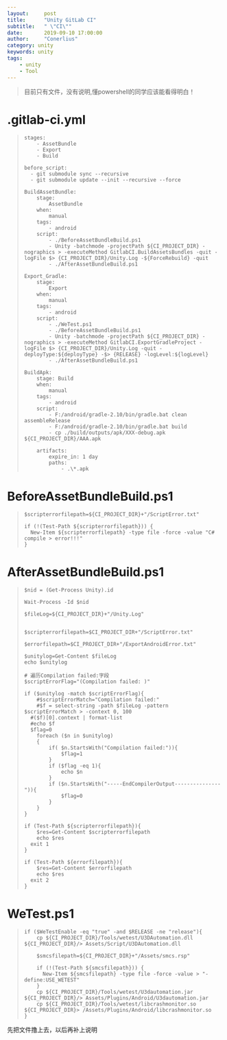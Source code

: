 ```yaml
---
layout:     post
title:      "Unity GitLab CI"
subtitle:   " \"CI\""
date:       2019-09-10 17:00:00
author:     "Conerlius"
category: unity
keywords: unity
tags:
    - unity
    - Tool
---
```


> 目前只有文件，没有说明,懂powershell的同学应该能看得明白！

# .gitlab-ci.yml
> ```
> stages:
>     - AssetBundle
>     - Export
>     - Build
> 
> before_script:
>   - git submodule sync --recursive
>   - git submodule update --init --recursive --force
> 
> BuildAssetBundle:
>     stage:
>         AssetBundle
>     when:
>         manual
>     tags:
>         - android
>     script:
>         - ./BeforeAssetBundleBuild.ps1
>         - Unity -batchmode -projectPath ${CI_PROJECT_DIR} -nographics > -executeMethod GitlabCI.BuildAssetsBundles -quit -logFile $> {CI_PROJECT_DIR}/Unity.Log -${ForceRebuild} -quit
>         - ./AfterAssetBundleBuild.ps1
>         
> Export_Gradle:
>     stage:
>         Export
>     when:
>         manual
>     tags:
>         - android
>     script:
>         - ./WeTest.ps1
>         - ./BeforeAssetBundleBuild.ps1
>         - Unity -batchmode -projectPath ${CI_PROJECT_DIR} -nographics > -executeMethod GitlabCI.ExportGradleProject -logFile $> {CI_PROJECT_DIR}/Unity.Log -quit -deployType:${deployType} -$> {RELEASE} -logLevel:${logLevel}
>         - ./AfterAssetBundleBuild.ps1
>     
> BuildApk:
>     stage: Build
>     when:
>         manual
>     tags:
>         - android
>     script:
>         - F:/android/gradle-2.10/bin/gradle.bat clean assembleRelease
>         - F:/android/gradle-2.10/bin/gradle.bat build
>         - cp ./build/outputs/apk/XXX-debug.apk ${CI_PROJECT_DIR}/AAA.apk
> 
>     artifacts:
>         expire_in: 1 day
>         paths:
>             - .\*.apk       
> ```

# BeforeAssetBundleBuild.ps1
> ```
> $scripterrorfilepath=${CI_PROJECT_DIR}+"/ScriptError.txt"
> 
> if (!(Test-Path ${scripterrorfilepath})) {
> 	New-Item ${scripterrorfilepath} -type file -force -value "C# compile > error!!!"
> }
> ```

# AfterAssetBundleBuild.ps1
> ```
> $nid = (Get-Process Unity).id
> 
> Wait-Process -Id $nid
> 
> $fileLog=${CI_PROJECT_DIR}+"/Unity.Log"
> 
> 
> $scripterrorfilepath=$CI_PROJECT_DIR+"/ScriptError.txt"
> 
> $errorfilepath=$CI_PROJECT_DIR+"/ExportAndroidError.txt"
> 
> $unitylog=Get-Content $fileLog
> echo $unitylog
> 
> # 遍历Compilation failed:字段
> $scriptErrorFlag="(Compilation failed: )"
> 
> if ($unitylog -match $scriptErrorFlag){
>     #$scriptErrorMatch="Compilation failed:"
>     #$f = select-string -path $fileLog -pattern $scriptErrorMatch > -context 0, 100
> 	#($f)[0].context | format-list
> 	#echo $f
> 	$flag=0
>     foreach ($n in $unitylog)
>     {
>         if( $n.StartsWith("Compilation failed:")){
>             $flag=1
>         }
>         if ($flag -eq 1){
>             echo $n
>         }
>         if ($n.StartsWith("-----EndCompilerOutput---------------")){
>             $flag=0
>         }
>     }
> }
> 
> if (Test-Path ${scripterrorfilepath}){
>     $res=Get-Content $scripterrorfilepath
>     echo $res
> 	exit 1
> }
> 
> if (Test-Path ${errorfilepath}){
>     $res=Get-Content $errorfilepath
>     echo $res
> 	exit 2
> }
> ```

# WeTest.ps1
> ```
> if ($WeTestEnable -eq "true" -and $RELEASE -ne "release"){
>     cp ${CI_PROJECT_DIR}/Tools/wetest/U3DAutomation.dll ${CI_PROJECT_DIR}/> Assets/Script/U3DAutomation.dll
> 
>     $smcsfilepath=${CI_PROJECT_DIR}+"/Assets/smcs.rsp"
> 
>     if (!(Test-Path ${smcsfilepath})) {
> 	    New-Item ${smcsfilepath} -type file -force -value > "-define:USE_WETEST"
>     }
>     cp ${CI_PROJECT_DIR}/Tools/wetest/U3dautomation.jar ${CI_PROJECT_DIR}/> Assets/Plugins/Android/U3dautomation.jar
>     cp ${CI_PROJECT_DIR}/Tools/wetest/libcrashmonitor.so ${CI_PROJECT_DIR}> /Assets/Plugins/Android/libcrashmonitor.so
> }
> ```

先把文件撸上去，以后再补上说明